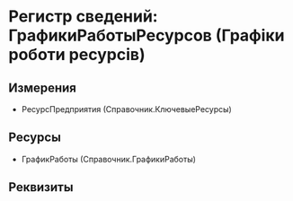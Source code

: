 ﻿# Регистр сведений: ГрафикиРаботыРесурсов (Графіки роботи ресурсів)

## Измерения

- РесурсПредприятия (Справочник.КлючевыеРесурсы)

## Ресурсы

- ГрафикРаботы (Справочник.ГрафикиРаботы)

## Реквизиты


